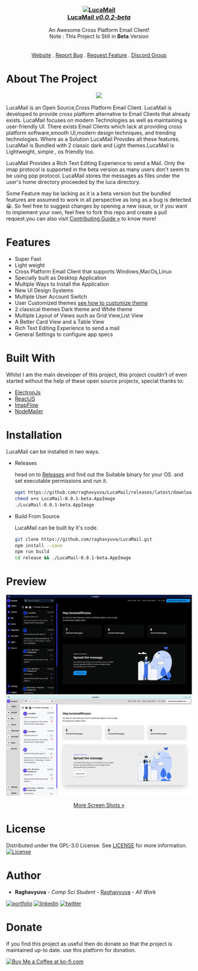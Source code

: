 <br/>
<p align="center">
  <a href="https://lucamail.raghavyuva.com/">
<h3 align="center"><img src="https://imgur.com/tcrXEKK.png" alt="LucaMail"><br>LucaMail <i>v0.0.2-beta</i></h3>  </a>
  <p align="center">
    An Awesome Cross Platform Email Client!
    <br/>
    Note : This Project Is Still in <strong>Beta</strong>  Version
    <br/>
    <br/>
    <br/>
    <a href="https://lucamail.raghavyuva.com/">Website</a>
    .
    <a href="https://github.com/raghavyuva/LucaMail/issues">Report Bug</a>
    .
    <a href="https://github.com/raghavyuva/LucaMail/issues">Request Feature</a>
    .
    <a href="https://discord.gg/kG8a7mkvvw">Discord Group</a>
  </p>
</p>

# About The Project

 <p align="center"><img src="https://imgur.com/tt1JqSC.png"></p>
LucaMail is an Open Source,Cross Platform  Email Client. LucaMail is developed to provide cross platform alternative to Email Clients
that already exists. LucaMail focuses on modern Technologies as well as maintaining a user-friendly UI. There exists  Email Clients which lack at providing cross platform software,smooth UI,modern design techniques, and trending technologies. Where as a Solution LucaMail Provides all these features.
LucaMail is Bundled with 2 classic dark and Light themes.LucaMail is Lightweight, simple , os friendly too.
 
LucaMail Provides a Rich Text Editing Experience to send a Mail. Only the imap protocol is supported in the beta version as many users don't seem to be using pop protocol.
LucaMail stores the messages as files under the user's home directory proceeded by the luca directory.

Some Feature may be lacking as it is a beta version but the bundled features are assumed to work in all perspective
as long as a bug is detected 😀. So feel free to suggest changes by opening a new issue, or if you want to implement your own, feel free to fork this repo and create a pull request.you can also visit [Contributing Guide »](docs/contributing.md) to know more!


# Features
- Super Fast
- Light weight
- Cross Platform Email Client that supports Windows,MacOs,Linux 
- Specially built as Desktop Application
- Multiple Ways to Install the Application
- New UI Design Systems 
- Multiple User Account Switch
- User Customized themes [see how to customize theme](docs/themecustomize.md)
- 2 classical themes Dark theme and White theme
- Multiple Layout of Views such as Grid View,List View
- A Better Card View and a Table View
- Rich Text Editing Experience to send a mail
- General Settings to configure app specs

# Built With

Whilst I am the main developer of this project, this project couldn't of even started without the help of these open source projects, special thanks to:

- [ElectronJs](https://www.electronjs.org/)
- [ReactJS](https://reactjs.org/)
- [ImapFlow](https://imapflow.com/)
- [NodeMailer](https://nodemailer.com/about/)

# Installation

LucaMail can be installed in two ways.

- Releases

  head on to [Releases](https://github.com/raghavyuva/LucaMail/releases/latest) and find out the Suitable binary for your OS. and set executable permissions and run it.

  ```sh
  wget https://github.com/raghavyuva/LucaMail/releases/latest/download/LucaMail-0.0.1-beta.AppImage
  chmod u+x LucaMail-0.0.1-beta.AppImage
  ./LucaMail-0.0.1-beta.AppImage
  ```

- Build From Source

  LucaMail can be built by it's code.

  ```sh
  git clone https://github.com/raghavyuva/LucaMail.git
  npm install --save
  npm run build
  cd release && ./LucaMail-0.0.1-beta.AppImage
  ```

# Preview

<img src="src/main/helpers/assets/lucadarktheme.png" alt="LucaMail">
<img src="src/main/helpers/assets/lucahome.png" alt="LucaMail">

<p  align="center">
<a href="docs/preview.md" color="blue">More Screen Shots »</a>
</p>


# License

Distributed under the GPL-3.0 License. See [LICENSE](https://github.com/raghavyuva/LucaMail/blob/master/LICENSE) for more information.  
[![License](https://www.gnu.org/graphics/gplv3-with-text-136x68.png)](https://github.com/raghavyuva/LucaMail/blob/master/LICENSE)

# Author

- **Raghavyuva** - _Comp Sci Student_ - [Raghavyuva](https://raghavyuva.com/) - _All Work_

[![portfolio](https://img.shields.io/badge/my_portfolio-000?style=for-the-badge&logo=ko-fi&logoColor=white)](https://raghavyuva.com/)
[![linkedin](https://img.shields.io/badge/linkedin-0A66C2?style=for-the-badge&logo=linkedin&logoColor=white)](https://www.linkedin.com/in/raghavyuva)
[![twitter](https://img.shields.io/badge/twitter-1DA1F2?style=for-the-badge&logo=twitter&logoColor=white)](https://twitter.com/yuva_raghav)

# Donate

If you find this project as useful then do donate so that the project is maintained up-to date.
use this platform for donation.

<a href='https://ko-fi.com/raghavyuva' target='_blank'><img height='35' style='border:0px;height:46px;' src='https://az743702.vo.msecnd.net/cdn/kofi3.png?v=0' border='0' alt='Buy Me a Coffee at ko-fi.com' />